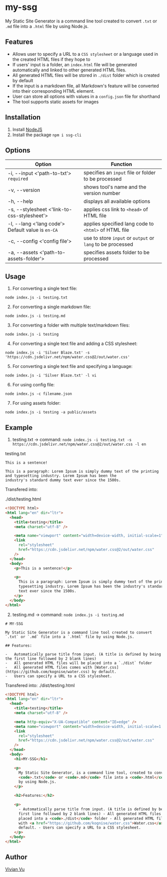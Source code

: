 # my-ssg

My Static Site Generator is a command line tool created to convert `.txt` or `.md` file into a `.html` file by using Node.js.

## Features

- Allows user to specify a URL to a `CSS stylesheet` or a language used in the created HTML files if they hope to
- If users' input is a folder, an `index.html` file will be generated automatically and linked to other generated HTML files.
- All generated HTML files will be stored in `./dist` folder which is created by default
- If the input is a markdown file, all Markdown's feature will be converted into their corresponding HTML element.
- User can store all options with values in a `config.json` file for shorthand
- The tool supports static assets for images

## Installation

1. Install [NodeJS](https://nodejs.org/en/)
2. Install the package `npm i ssg-cli`

## Options

| Option                                            | Function                                                   |
| ------------------------------------------------- | ---------------------------------------------------------- |
| -i, --input <'path-to-txt'> `required`            | specifies an `input` file or folder to be processed        |
| -v, --version                                     | shows tool's name and the version number                   |
| -h, --help                                        | displays all available options                             |
| -s, --stylesheet <'link-to-css-stylesheet'>       | applies css link to `<head>` of HTML file                  |
| -l, --lang <'lang code'> Default value is `en-CA` | applies specified lang code to `<html>` of HTML file       |
| -c, --config <'config file'>                      | use to store `input` or `output` or `lang` to be processed |
| -a, --assets <'path-to-assets-folder'>            | specifies assets folder to be processed                    |

## Usage

1. For converting a single text file:

```
node index.js -i testing.txt
```

2. For converting a single markdown file:

```
node index.js -i testing.md
```

3. For converting a folder with multiple text/markdown files:

```
node index.js -i testing
```

4. For converting a single text file and adding a CSS stylesheet:

```
node index.js -i 'Silver Blaze.txt' -s 'https://cdn.jsdelivr.net/npm/water.css@2/out/water.css'

```

5. For converting a single text file and specifying a language:

```
node index.js -i 'Silver Blaze.txt' -l vi

```

6. For using config file:

```
node index.js -c filename.json
```

7. For using assets folder:

```
node index.js -i testing -a public/assets
```

## Example

1. testing.txt -> command: `node index.js -i testing.txt -s https://cdn.jsdelivr.net/npm/water.css@2/out/water.css -l en`

testing.txt

```
This is a sentence!

This is a paragraph: Lorem Ipsum is simply dummy text of the printing and typesetting industry. Lorem Ipsum has been the
industry's standard dummy text ever since the 1500s.
```

Transfered into:

./dist/testing.html

```html
<!DOCTYPE html>
<html lang="en" dir="ltr">
  <head>
    <title>testing</title>
    <meta charset="utf-8" />

    <meta name="viewport" content="width=device-width, initial-scale=1" />
    <link
      rel="stylesheet"
      href="https://cdn.jsdelivr.net/npm/water.css@2/out/water.css"
    />
  </head>
  <body>
    <p>This is a sentence!</p>

    <p>
      This is a paragraph: Lorem Ipsum is simply dummy text of the printing and
      typesetting industry. Lorem Ipsum has been the industry's standard dummy
      text ever since the 1500s.
    </p>
  </body>
</html>
```

2. testing.md -> command: `node index.js -i testing.md`

```
# MY-SSG

My Static Site Generator is a command line tool created to convert `.txt` or `.md` file into a `.html` file by using Node.js.

## Features:

-   Automatically parse title from input. (A title is defined by being the first line followed by 2 blank lines)
-   All generated HTML files will be placed into a `./dist` folder
-   All generated HTML files comes with [Water.css](https://github.com/kognise/water.css) by default.
-   Users can specify a URL to a CSS stylesheet.
```

Transfered into:
./dist/testing.html

```html
<!DOCTYPE html>
<html lang="en" dir="ltr">
  <head>
    <title>testing</title>
    <meta charset="utf-8" />

    <meta http-equiv="X-UA-Compatible" content="IE=edge" />
    <meta name="viewport" content="width=device-width, initial-scale=1.0" />
    <link
      rel="stylesheet"
      href="https://cdn.jsdelivr.net/npm/water.css@2/out/water.css"
    />
  </head>
  <body>
    <h1>MY-SSG</h1>

    <p>
      My Static Site Generator, is a command line tool, created to convert
      <code>.txt</code> or <code>.md</code> file into a <code>.html</code> file
      by using Node.js.
    </p>

    <h2>Features:</h2>

    <p>
      - Automatically parse title from input. (A title is defined by being the
      first line followed by 2 blank lines) - All generated HTML files will be
      placed into a <code>./dist</code> folder - All generated HTML files comes
      with <a href="https://github.com/kognise/water.css">Water.css</a> by
      default. - Users can specify a URL to a CSS stylesheet.
    </p>
  </body>
</html>
```

## Author

[Vivian Vu](https://dev.to/vivianvu)
